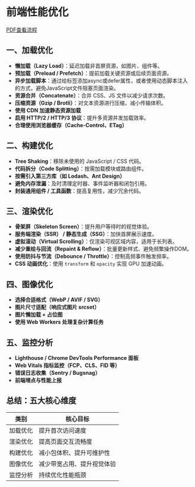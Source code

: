 # 前端性能优化

<a href="../pdf/2.pdf" target="_blank">PDF查看流程</a>

## 一、加载优化


- **懒加载（Lazy Load）**：延迟加载非首屏资源，如图片、组件等。
- **预加载（Preload / Prefetch）**：提前加载关键资源或后续页面资源。
- **异步加载脚本**：通过给标签添加async或defer属性，或者使用动态脚本注入的方式，避免JavaScript文件阻塞页面渲染。
- **资源合并（Concatenate）**：合并 CSS、JS 文件以减少请求次数。
- **压缩资源（Gzip / Brotli）**：对文本资源进行压缩，减小传输体积。
- **使用 CDN 加速静态资源加载**
- **启用 HTTP/2 / HTTP/3 协议**：提升多资源并发加载效率。
- **合理使用浏览器缓存（Cache-Control、ETag）**

## 二、构建优化


- **Tree Shaking**：移除未使用的 JavaScript / CSS 代码。
- **代码拆分（Code Splitting）**：按需加载模块或路由组件。
- **按需引入第三方库（如 Lodash、Ant Design）**
- **避免内存泄漏**：及时清理定时器、事件监听器和闭包引用。
- **封装通用组件 / 工具函数**：提高复用性，减少冗余代码。

## 三、渲染优化

- **骨架屏（Skeleton Screen）**：提升用户等待时的视觉体验。
- **服务端渲染（SSR） / 静态生成（SSG）**：加快首屏展示速度。
- **虚拟滚动（Virtual Scrolling）**：仅渲染可视区域内容，适用于长列表。
- **减少重绘与回流（Repaint & Reflow）**：批量更新样式、避免频繁操作DOM。
- **使用防抖与节流（Debounce / Throttle）**：控制高频事件触发频率。
- **CSS 动画优化**：使用 `transform` 和 `opacity` 实现 GPU 加速动画。

## 四、图像优化
- **选择合适格式（WebP / AVIF / SVG）**
- **图片尺寸适配（响应式图片 srcset）**
- **图片懒加载 + 占位图**
- **使用 Web Workers 处理复杂计算任务**

## 五、监控分析
- **Lighthouse / Chrome DevTools Performance 面板**
- **Web Vitals 指标监控（FCP、CLS、FID 等）**
- **错误日志收集（Sentry / Bugsnag）**
- **前端埋点与性能上报**

## 总结：五大核心维度

| 类别 | 核心目标 |
|------|----------|
| 加载优化 | 提升首次访问速度 |
| 渲染优化 | 提高页面交互流畅度 |
| 构建优化 | 减小包体积、提升可维护性 |
| 图像优化 | 减少带宽占用、提升视觉体验 |
| 监控分析 | 持续优化性能瓶颈 |
